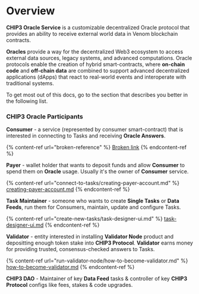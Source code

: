 # Overview

**CHIP3 Oracle Service** is a customizable decentralized Oracle protocol that provides an ability to receive external world data in Venom blockchain contracts.&#x20;

**Oracles** provide a way for the decentralized Web3 ecosystem to access external data sources, legacy systems, and advanced computations. Oracle protocols enable the creation of hybrid smart-contracts, where **on-chain code** and **off-chain data** are combined to support advanced decentralized applications (dApps) that react to real-world events and interoperate with traditional systems.

To get most out of this docs, go to the section that describes you better in the following list.

### CHIP3 Oracle Participants

**Consumer** - a service (represented by consumer smart-contract) that is interested in connecting to Tasks and receiving **Oracle Answers**.

{% content-ref url="broken-reference" %}
[Broken link](broken-reference)
{% endcontent-ref %}

**Payer** - wallet holder that wants to deposit funds and allow **Consumer** to spend them on **Oracle** usage. Usually it's the owner of **Consumer** service.

{% content-ref url="connect-to-tasks/creating-payer-account.md" %}
[creating-payer-account.md](connect-to-tasks/creating-payer-account.md)
{% endcontent-ref %}

**Task Maintainer** - someone who wants to create **Single Tasks** or **Data Feeds**, run them for Consumers, maintain, update and configure Tasks.

{% content-ref url="create-new-tasks/task-designer-ui.md" %}
[task-designer-ui.md](create-new-tasks/task-designer-ui.md)
{% endcontent-ref %}

**Validator** - entity interested in installing **Validator Node** product and depositting enough token stake into **CHIP3 Protocol**. **Validator** earns money for providing trusted, consensus-checked answers to Tasks.

{% content-ref url="run-validator-node/how-to-become-validator.md" %}
[how-to-become-validator.md](run-validator-node/how-to-become-validator.md)
{% endcontent-ref %}

**CHIP3 DAO** - Maintainer of key **Data Feed** tasks & controller of key **CHIP3 Protocol** configs like fees, stakes & code upgrades.
